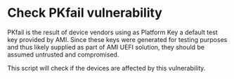 # Check PKfail vulnerability

PKfail is the result of device vendors using as Platform Key a default test key provided by AMI. Since these keys were generated for testing purposes and thus likely supplied as part of AMI UEFI solution, they should be assumed untrusted and compromised.

This script will check if the devices are affected by this vulnerability.
